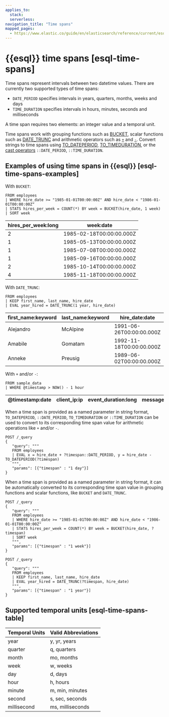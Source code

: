 ```yaml
---
applies_to:
  stack:
  serverless:
navigation_title: "Time spans"
mapped_pages:
  - https://www.elastic.co/guide/en/elasticsearch/reference/current/esql-time-spans.html
---
```


# {{esql}} time spans [esql-time-spans]

Time spans represent intervals between two datetime values. There are currently two supported types of time spans:

* `DATE_PERIOD` specifies intervals in years, quarters, months, weeks and days
* `TIME_DURATION` specifies intervals in hours, minutes, seconds and milliseconds

A time span requires two elements: an integer value and a temporal unit.

Time spans work with grouping functions such as [BUCKET](/reference/query-languages/esql/functions-operators/grouping-functions.md#esql-bucket),
scalar functions such as [DATE_TRUNC](/reference/query-languages/esql/functions-operators/date-time-functions.md#esql-date_trunc)
and arithmetic operators such as [`+`](/reference/query-languages/esql/functions-operators/operators.md#esql-add)
and [`-`](/reference/query-languages/esql/functions-operators/operators.md#esql-sub).
Convert strings to time spans using [TO_DATEPERIOD](/reference/query-languages/esql/functions-operators/type-conversion-functions.md#esql-to_dateperiod),
[TO_TIMEDURATION](/reference/query-languages/esql/functions-operators/type-conversion-functions.md#esql-to_timeduration),
or the [cast operators](/reference/query-languages/esql/functions-operators/operators.md#esql-cast-operator) `::DATE_PERIOD`, `::TIME_DURATION`.


## Examples of using time spans in {{esql}} [esql-time-spans-examples]

With `BUCKET`:

```esql
FROM employees
| WHERE hire_date >= "1985-01-01T00:00:00Z" AND hire_date < "1986-01-01T00:00:00Z"
| STATS hires_per_week = COUNT(*) BY week = BUCKET(hire_date, 1 week)
| SORT week
```

| hires_per_week:long | week:date |
| --- | --- |
| 2 | 1985-02-18T00:00:00.000Z |
| 1 | 1985-05-13T00:00:00.000Z |
| 1 | 1985-07-08T00:00:00.000Z |
| 1 | 1985-09-16T00:00:00.000Z |
| 2 | 1985-10-14T00:00:00.000Z |
| 4 | 1985-11-18T00:00:00.000Z |

With `DATE_TRUNC`:

```esql
FROM employees
| KEEP first_name, last_name, hire_date
| EVAL year_hired = DATE_TRUNC(1 year, hire_date)
```

| first_name:keyword | last_name:keyword | hire_date:date | year_hired:date |
| --- | --- | --- | --- |
| Alejandro | McAlpine | 1991-06-26T00:00:00.000Z | 1991-01-01T00:00:00.000Z |
| Amabile | Gomatam | 1992-11-18T00:00:00.000Z | 1992-01-01T00:00:00.000Z |
| Anneke | Preusig | 1989-06-02T00:00:00.000Z | 1989-01-01T00:00:00.000Z |

With `+` and/or `-`:

```esql
FROM sample_data
| WHERE @timestamp > NOW() - 1 hour
```

| @timestamp:date | client_ip:ip | event_duration:long | message:keyword |
| --- | --- | --- | --- |

When a time span is provided as a named parameter in string format, `TO_DATEPERIOD`, `::DATE_PERIOD`, `TO_TIMEDURATION` or `::TIME_DURATION` can be used to convert to its corresponding time span value for arithmetic operations like `+` and/or `-`.

```esql
POST /_query
{
   "query": """
   FROM employees
   | EVAL x = hire_date + ?timespan::DATE_PERIOD, y = hire_date - TO_DATEPERIOD(?timespan)
   """,
   "params": [{"timespan" : "1 day"}]
}
```

When a time span is provided as a named parameter in string format, it can be automatically converted to its corresponding time span value in grouping functions and scalar functions, like `BUCKET` and `DATE_TRUNC`.

```esql
POST /_query
{
   "query": """
   FROM employees
   | WHERE hire_date >= "1985-01-01T00:00:00Z" AND hire_date < "1986-01-01T00:00:00Z"
   | STATS hires_per_week = COUNT(*) BY week = BUCKET(hire_date, ?timespan)
   | SORT week
   """,
   "params": [{"timespan" : "1 week"}]
}
```

```esql
POST /_query
{
   "query": """
   FROM employees
   | KEEP first_name, last_name, hire_date
   | EVAL year_hired = DATE_TRUNC(?timespan, hire_date)
   """,
   "params": [{"timespan" : "1 year"}]
}
```


## Supported temporal units [esql-time-spans-table]

| Temporal Units | Valid Abbreviations |
| --- | --- |
| year | y, yr, years |
| quarter | q, quarters |
| month | mo, months |
| week | w, weeks |
| day | d, days |
| hour | h, hours |
| minute | m, min, minutes |
| second | s, sec, seconds |
| millisecond | ms, milliseconds |

